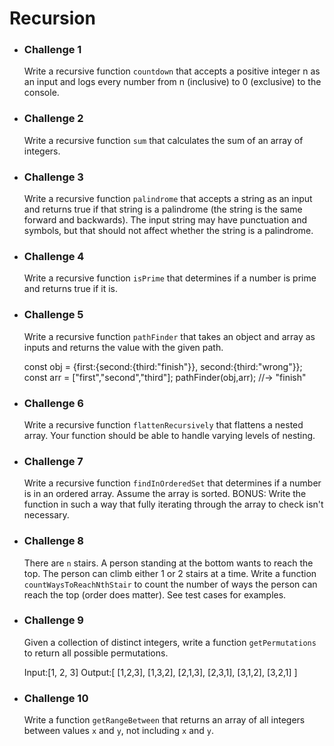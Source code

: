 # Recursion

- ### Challenge 1

  Write a recursive function `countdown` that accepts a positive integer n as an input and logs every number from n (inclusive) to 0 (exclusive) to the console.

- ### Challenge 2

  Write a recursive function `sum` that calculates the sum of an array of integers.

- ### Challenge 3

  Write a recursive function `palindrome` that accepts a string as an input and returns true if that string is a palindrome (the string is the same forward and backwards). The input string may have punctuation and symbols, but that should not affect whether the string is a palindrome.

- ### Challenge 4

  Write a recursive function `isPrime` that determines if a number is prime and returns true if it is.

- ### Challenge 5

  Write a recursive function `pathFinder` that takes an object and array as inputs and returns the value with the given path.

  const obj = {first:{second:{third:"finish"}}, second:{third:"wrong"}};
  const arr = ["first","second","third"];
  pathFinder(obj,arr); //-> "finish"

- ### Challenge 6

  Write a recursive function `flattenRecursively` that flattens a nested array. Your function should be able to handle varying levels of nesting.

- ### Challenge 7

  Write a recursive function `findInOrderedSet` that determines if a number is in an ordered array. Assume the array is sorted. BONUS: Write the function in such a way that fully iterating through the array to check isn't necessary.

- ### Challenge 8

  There are `n` stairs. A person standing at the bottom wants to reach the top. The person can climb either 1 or 2 stairs at a time. Write a function `countWaysToReachNthStair` to count the number of ways the person can reach the top (order does matter). See test cases for examples.

- ### Challenge 9

  Given a collection of distinct integers, write a function `getPermutations` to return all possible permutations.

  Input:[1, 2, 3]
  Output:[
  [1,2,3],
  [1,3,2],
  [2,1,3],
  [2,3,1],
  [3,1,2],
  [3,2,1]
  ]

- ### Challenge 10

  Write a function `getRangeBetween` that returns an array of all integers between values `x` and `y`, not including `x` and `y`.
